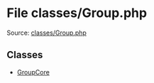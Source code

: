 File classes/Group.php
=========

Source: [classes/Group.php](https://github.com/PrestaShop/PrestaShop/blob/1.6.0.10/classes/Group.php)


Classes
-------

* [GroupCore](class.GroupCore.md)

